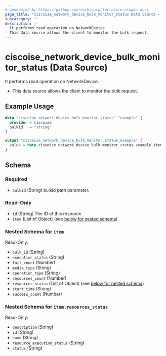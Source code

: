 ```yaml
---
# generated by https://github.com/hashicorp/terraform-plugin-docs
page_title: "ciscoise_network_device_bulk_monitor_status Data Source - terraform-provider-ciscoise"
subcategory: ""
description: |-
  It performs read operation on NetworkDevice.
  This data source allows the client to monitor the bulk request.
---
```


# ciscoise_network_device_bulk_monitor_status (Data Source)

It performs read operation on NetworkDevice.

- This data source allows the client to monitor the bulk request.

## Example Usage

```terraform
data "ciscoise_network_device_bulk_monitor_status" "example" {
  provider = ciscoise
  bulkid   = "string"
}

output "ciscoise_network_device_bulk_monitor_status_example" {
  value = data.ciscoise_network_device_bulk_monitor_status.example.item
}
```

<!-- schema generated by tfplugindocs -->
## Schema

### Required

- `bulkid` (String) bulkid path parameter.

### Read-Only

- `id` (String) The ID of this resource.
- `item` (List of Object) (see [below for nested schema](#nestedatt--item))

<a id="nestedatt--item"></a>
### Nested Schema for `item`

Read-Only:

- `bulk_id` (String)
- `execution_status` (String)
- `fail_count` (Number)
- `media_type` (String)
- `operation_type` (String)
- `resources_count` (Number)
- `resources_status` (List of Object) (see [below for nested schema](#nestedobjatt--item--resources_status))
- `start_time` (String)
- `success_count` (Number)

<a id="nestedobjatt--item--resources_status"></a>
### Nested Schema for `item.resources_status`

Read-Only:

- `description` (String)
- `id` (String)
- `name` (String)
- `resource_execution_status` (String)
- `status` (String)


